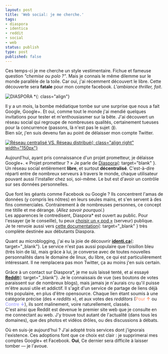 ```yaml
---
layout: post
title: 'Web social: je me cherche.'
tags:
- diaspora
- identica
- reddit
- social
- web
status: publish
type: post
published: false
---
```

Ces temps-ci je me cherche un style vestimentaire. Fichue et fameuse question *"chemise ou polo ?"*. Mais je connais le même dilemme sur le monde parallèle de la toile. Car oui, j'ai récemment découvert le libre. Cette découverte sera **fatale** pour mon compte facebook. *L'ambiance thriller, fait*.

![DIASPORA \*](http://schoewilliam.legtux.org/blog/wp-content/uploads/2011/08/Diaspora.jpg){: class="align"}

Il y a un mois, la bombe médiatique tombe sur une surprise que nous a fait Google, Google+. Et oui, comme tout le monde j'ai mendié quelques invitations pour tester et m'enthousiasmer sur la bête. J'ai découvert un réseau social qui regroupe de nombreuses qualités, certainement tueuses pour la concurrence (passons, là n'est pas le sujet **:)**).  
Bien sûr, j'en suis devenu fan au point de délaisser mon compte Twitter.

[![Réseau centralisé VS. Réseau distribué](http://schoewilliam.legtux.org/blog/wp-content/uploads/2011/08/fb-vs-g+-vs-d.png){: class="align right" width="150px"}](http://schoewilliam.legtux.org/blog/wp-content/uploads/2011/08/fb-vs-g+-vs-d-150x300.png)

Aujourd'hui, ayant pris connaissance d'un projet prometteur, je délaisse Google+. « Projet prometteur ? » Je parle de [Diaspora](https://joindiaspora.com/){: target="blank" }. Un réseau social entièrement **libre**, et surtout **décentralisé**. C'est-à-dire réparti entre de nombreux serveurs à travers le monde, chaque utilisateur pouvant aussi l'installer chez soi, soi-même. Le but est d'avoir un contrôle sur ses données personnelles.

Que font les géants comme Facebook ou Google ? Ils concentrent l'amas de données (y compris les nôtres) en leurs seules mains, et s'en servent à des fins commerciales. Contrairement à de nombreuses personnes, ce concept me titille et me dérange. (*Allez savoir pourquoi.*)  
Les apparences le contredisent, Diaspora\* est ouvert au public. Pour l'essayer (je le conseille), tu peux [choisir un « pod »](http://podupti.me/) (serveur) publique.  
Je te renvoie aussi vers [cette documentation](http://ubunblox.servhome.org/diaspora-le-guide-du-parfait-debutant.html){: target="\_blank" } très complète destinée aux débutants Diaspora.

Quant au microblogging, j'ai eu la joie de découvrir [**identi.ca**](http://identi.ca){: target="\_blank"}. Le service n'est pas aussi populaire que l'oisillon bleu (très loin de là), mais grâce à lui, je converse avec de toutes nouvelles personnalités dans le domaine de linux, du libre, ce qui est particulièrement intéressant. Il ne remplacera pas mon Twitter, ça au moins j'en suis certain.

Grâce à un contact sur Diaspora\*, je me suis laissé tenté, et ai essayé [**Reddit**](http://www.reddit.com/user/schoelcher/){: target="\_blank"}. Je le connaissais de vue (ses boutons de votes paraissent sur de nombreux blogs), mais jamais je n'aurais cru qu'il puisse m'être aussi utile et addictif. Il s'agit d'un service de partage de liens déjà très populaire, en plus d'être opensource. Chaque lien étant soumis à une catégorie précise (des « *reddits* »), et aux votes des *redditors* (<span style="color:#FF8B60">Pour **&uarr;**</span> ou <span style="color:#9494FF">Contre **&darr;**</span>), ils sont malinement, voire naturellement, classés.  
C'est ainsi que Reddit est devenue le premier site web que je consulte en me connectant au web. J'y trouve tout autant de l'actualité (dans tous les domaines), que des photos et vidéos drôles, ou des discussions à débats.

Où en suis-je aujourd'hui ? J'ai adopté trois services dont j'ignorais l'existence. Ces adoptions font que ce choix est clair : je supprimerai mes comptes Google+ et Facebook. **Oui**, Ce dernier sera difficile à laisser tomber — je l'avoue.

